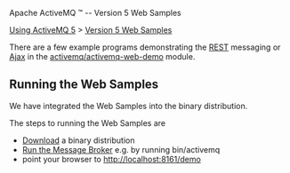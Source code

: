 Apache ActiveMQ ™ -- Version 5 Web Samples 

[Using ActiveMQ 5](using-activemq-5.html) > [Version 5 Web Samples](version-5-web-samples.html)


There are a few example programs demonstrating the [REST](rest.html) messaging or [Ajax](ajax.html) in the [activemq/activemq-web-demo](https://svn.apache.org/repos/asf/activemq/trunk/activemq-web-demo/) module.

Running the Web Samples
-----------------------

We have integrated the Web Samples into the binary distribution.

The steps to running the Web Samples are

*   [Download](download.html) a binary distribution
*   [Run the Message Broker](run-broker.html) e.g. by running bin/activemq
*   point your browser to [http://localhost:8161/demo](http://localhost:8161/demo)

